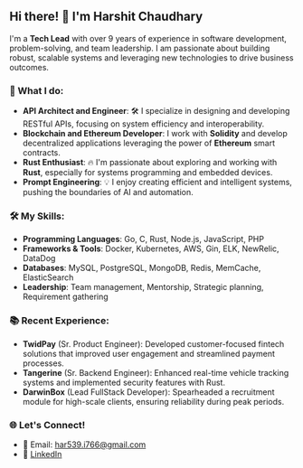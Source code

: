 
## Hi there! 👋 I'm Harshit Chaudhary

I'm a **Tech Lead** with over 9 years of experience in software development, problem-solving, and team leadership. I am passionate about building robust, scalable systems and leveraging new technologies to drive business outcomes.

### 🚀 What I do:
- **API Architect and Engineer**: 🛠 I specialize in designing and developing RESTful APIs, focusing on system efficiency and interoperability.
- **Blockchain and Ethereum Developer**: I work with **Solidity** and develop decentralized applications leveraging the power of **Ethereum** smart contracts. 
- **Rust Enthusiast**: 🔥 I'm passionate about exploring and working with **Rust**, especially for systems programming and embedded devices. 
- **Prompt Engineering**: 💡 I enjoy creating efficient and intelligent systems, pushing the boundaries of AI and automation.

### 🛠 My Skills:
- **Programming Languages**: Go, C, Rust, Node.js, JavaScript, PHP
- **Frameworks & Tools**: Docker, Kubernetes, AWS, Gin, ELK, NewRelic, DataDog
- **Databases**: MySQL, PostgreSQL, MongoDB, Redis, MemCache, ElasticSearch
- **Leadership**: Team management, Mentorship, Strategic planning, Requirement gathering

### 📚 Recent Experience:
- **TwidPay** (Sr. Product Engineer): Developed customer-focused fintech solutions that improved user engagement and streamlined payment processes.
- **Tangerine** (Sr. Backend Engineer): Enhanced real-time vehicle tracking systems and implemented security features with Rust.
- **DarwinBox** (Lead FullStack Developer): Spearheaded a recruitment module for high-scale clients, ensuring reliability during peak periods.

### 🌐 Let's Connect!
- 📧 Email: [har539.i766@gmail.com](mailto:har539.i766@gmail.com)
- 🔗 [LinkedIn](https://www.linkedin.com/in/harshit-chaudhary-91856b88)
